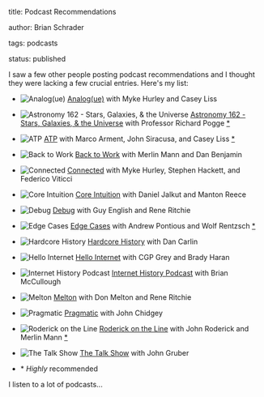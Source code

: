 title: Podcast Recommendations







author: Brian Schrader







tags: podcasts







status: published








I saw a few other people posting podcast recommendations and I thought they were lacking a few crucial entries. Here's my list:















<style type='text/css'>







.post ul, #post ul {







list-style: none;







}







.post img, #post img {







margin-left:0px;







display: inline;







vertical-align: middle;







margin-right: 15px;







}







</style>







- ![Analog(ue)](http://brianschrader.com/images/blog/analogue_icon.png) [Analog(ue)](http://relay.fm/analogue) with Myke Hurley and Casey Liss







- ![Astronomy 162 - Stars, Galaxies, & the Universe](http://brianschrader.com/images/blog/astr_162_icon.png) [Astronomy 162 - Stars, Galaxies, & the Universe](http://www.astronomy.ohio-state.edu/~pogge/Ast162/) with Professor Richard Pogge [*](#note)







- ![ATP](http://brianschrader.com/images/blog/atp_icon.png) [ATP](http://atp.fm) with Marco Arment, John Siracusa, and Casey Liss [*](#note)







- ![Back to Work](http://brianschrader.com/images/blog/back_to_work_icon.png) [Back to Work](http://5by5.tv/b2w) with Merlin Mann and Dan Benjamin







- ![Connected](http://brianschrader.com/images/blog/connected_icon.png) [Connected](http://relay.fm/connected) with Myke Hurley, Stephen Hackett, and Federico Viticci







- ![Core Intuition](http://brianschrader.com/images/blog/core_int_icon.png) [Core Intuition](http://www.coreint.org) with Daniel Jalkut and Manton Reece







- ![Debug](http://brianschrader.com/images/blog/debug_icon.png) [Debug](http://www.imore.com/debug) with Guy English and Rene Ritchie







- ![Edge Cases](http://brianschrader.com/images/blog/edge_cases_icon.png) [Edge Cases](http://edgecasesshow.com) with Andrew Pontious and Wolf Rentzsch [*](#note)







- ![Hardcore History](http://brianschrader.com/images/blog/hardcore_history_icon.png) [Hardcore History](http://www.dancarlin.com) with Dan Carlin







- ![Hello Internet](http://brianschrader.com/images/blog/hi_icon.png) [Hello Internet](http://www.hellointernet.fm) with CGP Grey and Brady Haran







- ![Internet History Podcast](http://brianschrader.com/images/blog/internet_history_icon.png) [Internet History Podcast](http://www.internethistorypodcast.com) with Brian McCullough







- ![Melton](http://brianschrader.com/images/blog/melton_icon.png) [Melton](http://www.imore.com/introducing-new-don-melton-podcast) with Don Melton and Rene Ritchie







- ![Pragmatic](http://brianschrader.com/images/blog/pragmatic_icon.png) [Pragmatic](http://techdistortion.com/podcasts/pragmatic) with John Chidgey







- ![Roderick on the Line](http://brianschrader.com/images/blog/rotl_icon.png) [Roderick on the Line](http://www.merlinmann.com/roderick/) with John Roderick and Merlin Mann [*](#note)







- ![The Talk Show](http://brianschrader.com/images/blog/talk_show_icon.png) [The Talk Show](http://daringfireball.net/thetalkshow/) with John Gruber







- <div id='note'>* <i>Highly</i> recommended</div>















I listen to a lot of podcasts...



